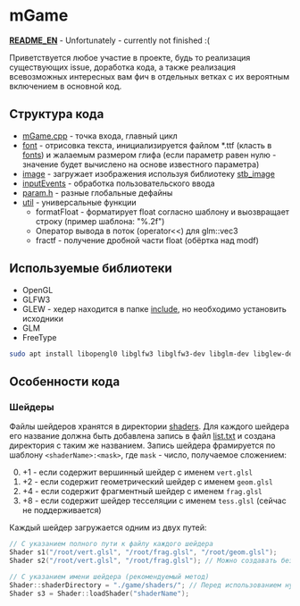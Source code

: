 # mGame

**[README_EN](https://github.com/Sokolmish/mGame/README_EN.md)** - Unfortunately - currently not finished :(

Приветствуется любое участие в проекте, будь то реализация существующих issue, доработка кода, а также реализация всевозможных интересных вам фич в отдельных ветках с их вероятным включением в основной код.

## Структура кода

* [mGame.cpp](https://github.com/Sokolmish/mGame/blob/master/game/src/mGame.cpp) - точка входа, главный цикл
* [font](https://github.com/Sokolmish/mGame/blob/master/game/include/font.h) - отрисовка текста, инициализируется файлом *.ttf (класть в [fonts](https://github.com/Sokolmish/mGame/tree/master/game/fonts)) и жалаемым размером глифа (если параметр равен нулю - значение будет вычислено на основе известного параметра)
* [image](https://github.com/Sokolmish/mGame/blob/master/game/include/image.h) - загружает изображения используя библиотеку [stb_image](https://github.com/nothings/stb/blob/master/stb_image.h)
* [inputEvents](https://github.com/Sokolmish/mGame/blob/master/game/include/inputEvents.h) - обработка пользовательского ввода
* [param.h](https://github.com/Sokolmish/mGame/blob/master/game/include/param.h) - разные глобальные дефайны
* [util](https://github.com/Sokolmish/mGame/blob/master/game/include/util.h) - универсальные функции
  * formatFloat - форматирует float согласно шаблону и выозвращает строку (пример шаблона: "%.2f")
  * Оператор вывода в поток (operator<<) для glm::vec3
  * fractf - получение дробной части float (обёртка над modf)

## Используемые библиотеки

* OpenGL
* GLFW3
* GLEW - хедер находится в папке [include](https://github.com/Sokolmish/mGame/tree/master/game/include), но необходимо установить исходники
* GLM
* FreeType

```bash
sudo apt install libopengl0 libglfw3 libglfw3-dev libglm-dev libglew-dev libfreetype6 libfreetype6-dev
```

## Особенности кода

### Шейдеры

Файлы шейдеров хранятся в директории [shaders](https://github.com/Sokolmish/mGame/tree/master/game/shaders). Для каждого шейдера его название должна быть добавлена запись в файл [list.txt](https://github.com/Sokolmish/mGame/blob/master/game/shaders/list.txt) и создана директория с таким же названием. Запись шейдера фрамируется по шаблону `<shaderName>:<mask>`, где `mask` - число, получаемое сложением:

0. +1 - если содержит вершинный шейдер с именем `vert.glsl`
1. +2 - если содержит геометрический шейдер с именем `geom.glsl`
2. +4 - если содержит фрагментный шейдер с именем `frag.glsl`
3. +8 - если содержит шейдер тесселяции с именем `tess.glsl` (сейчас не поддерживается)

Каждый шейдер загружается одним из двух путей:
```cpp
// С указанием полного пути к файлу каждого шейдера
Shader s1("/root/vert.glsl", "/root/frag.glsl", "/root/geom.glsl");
Shader s2("/root/vert.glsl", "/root/frag.glsl"); // Можно создавать без геометрического шейдера

// С указанием имени шейдера (рекомендуемый метод)
Shader::shaderDirectory = "./game/shaders/"; // Перед использованием нужно указать директорию, для поиска шейдеров (выполняется один раз)
Shader s3 = Shader::loadShader("shaderName");
```
